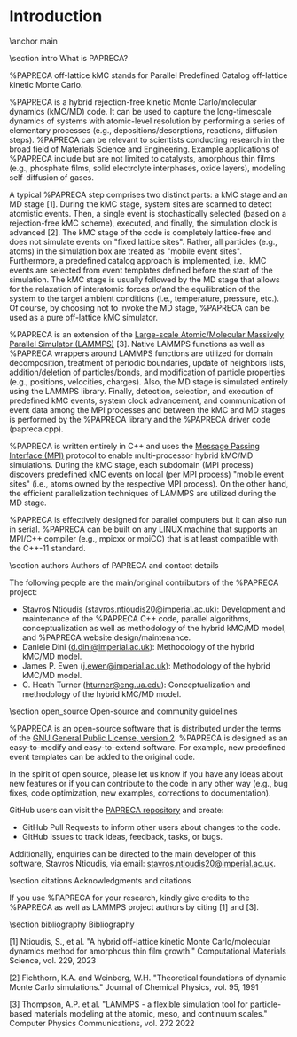 # Introduction

\anchor main

\section intro What is PAPRECA?

%PAPRECA off-lattice kMC stands for Parallel Predefined Catalog off-lattice kinetic Monte Carlo.

%PAPRECA is a hybrid rejection-free kinetic Monte Carlo/molecular dynamics (kMC/MD) code. It can be used to capture the long-timescale dynamics
of systems with atomic-level resolution by performing a series of elementary processes (e.g., depositions/desorptions, reactions, diffusion steps).
%PAPRECA can be relevant to scientists conducting research in the broad field of Materials Science and Engineering.
Example applications of %PAPRECA include but are not limited to catalysts, amorphous thin films (e.g., phosphate films, solid electrolyte interphases, oxide layers), modeling self-diffusion of gases.

A typical %PAPRECA step comprises two distinct parts: a kMC stage and an MD stage [1].
During the kMC stage, system sites are scanned to detect atomistic events. Then, a single event is stochastically selected (based on a rejection-free kMC scheme), executed, and finally, the simulation clock is advanced [2].
The kMC stage of the code is completely lattice-free and does not simulate events on "fixed lattice sites". Rather, all particles (e.g., atoms) in the simulation box are treated as "mobile event sites".
Furthermore, a predefined catalog approach is implemented, i.e., kMC events  are selected from event templates defined before the start of the simulation.
The kMC stage is usually followed by the MD stage that allows for the relaxation of interatomic forces or/and the equilibration of the system to the target ambient conditions (i.e., temperature, pressure, etc.).
Of course, by choosing not to invoke the MD stage, %PAPRECA can be used as a pure off-lattice kMC simulator.

%PAPRECA is an extension of the [Large-scale Atomic/Molecular Massively Parallel Simulator (LAMMPS)](https://docs.lammps.org/Manual.html#) [3]. Native LAMMPS functions as well as %PAPRECA wrappers around LAMMPS functions are utilized for
domain decomposition, treatment of periodic boundaries, update of neighbors lists, addition/deletion of particles/bonds, and modification of particle properties (e.g., positions, velocities, charges).
Also, the MD stage is simulated entirely using the LAMMPS library. Finally, detection, selection, and execution of predefined kMC events, system clock advancement, and communication of event data among the MPI processes and between the kMC and MD stages 
is performed by the %PAPRECA library and the %PAPRECA driver code (papreca.cpp).

%PAPRECA is written entirely in C++ and uses the [Message Passing Interface (MPI)](https://en.wikipedia.org/wiki/Message_Passing_Interface#:~:text=MPI%20%22is%20a%20message%2Dpassing,in%20high%2Dperformance%20computing%20today.) protocol to enable multi-processor hybrid kMC/MD simulations. During the kMC stage, each subdomain (MPI process) discovers predefined kMC events on local (per MPI process) "mobile event sites" (i.e., atoms owned by the respective MPI process).
On the other hand, the efficient parallelization techniques of LAMMPS are utilized during the MD stage.

%PAPRECA is effectively designed for parallel computers but it can also run in serial. %PAPRECA can be built on any LINUX machine that supports an MPI/C++ compiler (e.g., mpicxx or mpiCC) that is at least compatible with the C++-11 standard.

\section authors Authors of PAPRECA and contact details

The following people are the main/original contributors of the %PAPRECA project:

- Stavros Ntioudis ([stavros.ntioudis20@imperial.ac.uk](mailto:stavros.ntioudis20@imperial.ac.uk)): Development and maintenance of the %PAPRECA C++ code, parallel algorithms, conceptualization as well as methodology of the hybrid kMC/MD model, and %PAPRECA website design/maintenance.
- Daniele Dini ([d.dini@imperial.ac.uk](mailto:d.dini@imperial.ac.uk)): Methodology of the hybrid kMC/MD model.
- James P. Ewen ([j.ewen@imperial.ac.uk](mailto:j.ewen@imperial.ac.uk)): Methodology of the hybrid kMC/MD model.
- C. Heath Turner ([hturner@eng.ua.edu](mailto:hturner@eng.ua.edu)): Conceptualization and methodology of the hybrid kMC/MD model.

\section open_source Open-source and community guidelines

%PAPRECA is an open-source software that is distributed under the terms of the [GNU General Public License, version 2](https://en.wikipedia.org/wiki/GNU_General_Public_License).
%PAPRECA is designed as an easy-to-modify and easy-to-extend software. For example, new predefined event templates can be added to the original code.

In the spirit of open source, please let us know if you have any ideas about new features or if you can contribute to the code in any other way (e.g., bug fixes, code optimization, new examples, corrections to documentation).

GitHub users can visit the [PAPRECA repository](https://github.com/sntioudis/papreca) and create:

- GitHub Pull Requests to inform other users about changes to the code.
- GitHub Issues to track ideas, feedback, tasks, or bugs.

Additionally, enquiries can be directed to the main developer of this software, Stavros Ntioudis, via email: [stavros.ntioudis20@imperial.ac.uk](mailto:stavros.ntioudis20@imperial.ac.uk).

\section citations Acknowledgments and citations

If you use %PAPRECA for your research, kindly give credits to the %PAPRECA as well as LAMMPS project authors by citing [1] and [3].

\section bibliography Bibliography

[1] Ntioudis, S., et al. "A hybrid off-lattice kinetic Monte Carlo/molecular dynamics method for amorphous thin film growth." Computational Materials Science, vol. 229, 2023

[2] Fichthorn, K.A. and Weinberg, W.H. "Theoretical foundations of dynamic Monte Carlo simulations." Journal of Chemical Physics, vol. 95, 1991

[3] Thompson, A.P. et al. "LAMMPS - a flexible simulation tool for particle-based materials modeling at the atomic, meso, and continuum scales." Computer Physics Communications, vol. 272 2022
